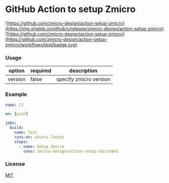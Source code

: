 # GitHub Action to setup Zmicro

![https://github.com/zmicro-design/action-setup-zmicro](https://img.shields.io/github/v/release/zmicro-design/action-setup-zmicro)
![https://github.com/zmicro-design/action-setup-zmicro](https://github.com/zmicro-design/action-setup-zmicro/workflows/test/badge.svg)

### Usage

| option  | required | description            |
| ------- | -------- | ---------------------- |
| version | false    | specify zmicro version |

### Example

```yml
name: CI

on: [push]

jobs:
  build:
    name: Test
    runs-on: ubuntu-latest
    steps:
      - name: Setup Zmicro
        uses: zmicro-design/action-setup-zmicro@v1
```

### License

[MIT](./LICENSE)
